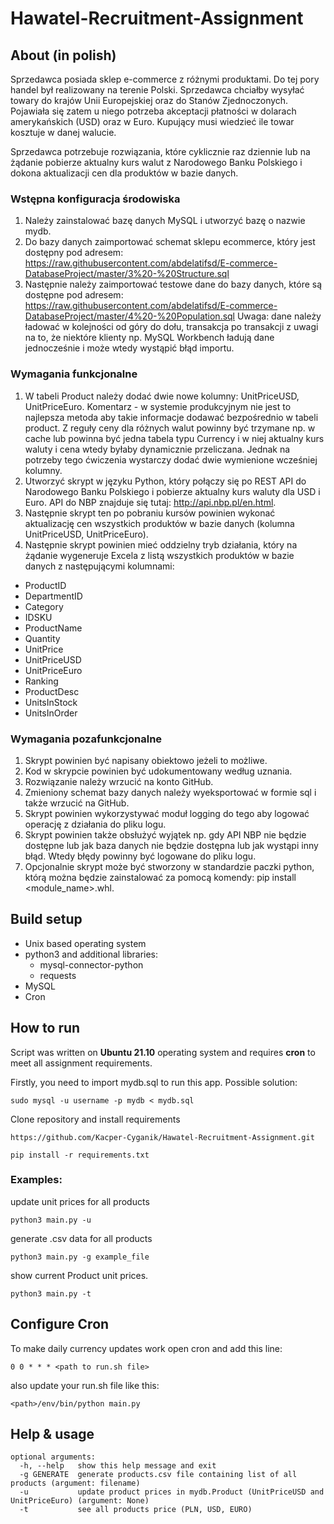 # Hawatel-Recruitment-Assignment

## About (in polish)
Sprzedawca posiada sklep e-commerce z różnymi produktami. Do tej pory handel był realizowany na
terenie Polski. Sprzedawca chciałby wysyłać towary do krajów Unii Europejskiej oraz do Stanów
Zjednoczonych. Pojawiała się zatem u niego potrzeba akceptacji płatności w dolarach amerykańskich
(USD) oraz w Euro. Kupujący musi wiedzieć ile towar kosztuje w danej walucie.

Sprzedawca potrzebuje rozwiązania, które cyklicznie raz dziennie lub na żądanie pobierze aktualny
kurs walut z Narodowego Banku Polskiego i dokona aktualizacji cen dla produktów w bazie danych.

### Wstępna konfiguracja środowiska
1. Należy zainstalować bazę danych MySQL i utworzyć bazę o nazwie mydb.
2. Do bazy danych zaimportować schemat sklepu ecommerce, który jest dostępny pod
adresem: https://raw.githubusercontent.com/abdelatifsd/E-commerce-DatabaseProject/master/3%20-%20Structure.sql
3. Następnie należy zaimportować testowe dane do bazy danych, które są dostępne pod
adresem: https://raw.githubusercontent.com/abdelatifsd/E-commerce-DatabaseProject/master/4%20-%20Population.sql
Uwaga: dane należy ładować w kolejności od góry do dołu, transakcja po transakcji z uwagi
na to, że niektóre klienty np. MySQL Workbench ładują dane jednocześnie i może wtedy
wystąpić błąd importu.
### Wymagania funkcjonalne
1. W tabeli Product należy dodać dwie nowe
kolumny: UnitPriceUSD, UnitPriceEuro. Komentarz - w systemie produkcyjnym nie jest to
najlepsza metoda aby takie informacje dodawać bezpośrednio w tabeli product. Z reguły
ceny dla różnych walut powinny być trzymane np. w cache lub powinna być jedna tabela
typu Currency i w niej aktualny kurs waluty i cena wtedy byłaby dynamicznie przeliczana.
Jednak na potrzeby tego ćwiczenia wystarczy dodać dwie wymienione wcześniej kolumny.
2. Utworzyć skrypt w języku Python, który połączy się po REST API do Narodowego Banku
Polskiego i pobierze aktualny kurs waluty dla USD i Euro. API do NBP znajduje się
tutaj: http://api.nbp.pl/en.html.
3. Następnie skrypt ten po pobraniu kursów powinien wykonać aktualizację cen wszystkich
produktów w bazie danych (kolumna UnitPriceUSD, UnitPriceEuro).
4. Następnie skrypt powinien mieć oddzielny tryb działania, który na żądanie wygeneruje
Excela z listą wszystkich produktów w bazie danych z następującymi kolumnami:
- ProductID
- DepartmentID
- Category
- IDSKU
- ProductName
- Quantity
- UnitPrice
- UnitPriceUSD
- UnitPriceEuro
- Ranking
- ProductDesc
- UnitsInStock
- UnitsInOrder

### Wymagania pozafunkcjonalne
1. Skrypt powinien być napisany obiektowo jeżeli to możliwe.
2. Kod w skrypcie powinien być udokumentowany według uznania.
3. Rozwiązanie należy wrzucić na konto GitHub.
4. Zmieniony schemat bazy danych należy wyeksportować w formie sql i także wrzucić na
GitHub.
5. Skrypt powinien wykorzystywać moduł logging do tego aby logować operację z działania do
pliku logu.
6. Skrypt powinien także obsłużyć wyjątek np. gdy API NBP nie będzie dostępne lub jak baza
danych nie będzie dostępna lub jak wystąpi inny błąd. Wtedy błędy powinny być logowane
do pliku logu.
7. Opcjonalnie skrypt może być stworzony w standardzie paczki python, którą można będzie
zainstalować za pomocą komendy: pip install <module_name>.whl.

## Build setup
- Unix based operating system
- python3 and additional libraries:
   - mysql-connector-python
   - requests
- MySQL
- Cron
## How to run

Script was written on **Ubuntu 21.10** operating system and requires **cron** to meet all assignment requirements.

Firstly, you need to import mydb.sql to run this app. Possible solution:
```
sudo mysql -u username -p mydb < mydb.sql
```
Clone repository and install requirements
```
https://github.com/Kacper-Cyganik/Hawatel-Recruitment-Assignment.git
```
```
pip install -r requirements.txt
```

### Examples:
update unit prices for all products
```
python3 main.py -u
```
generate .csv data for all products
```
python3 main.py -g example_file
```
show current Product unit prices.
```
python3 main.py -t
```
## Configure Cron
To make daily currency updates work open cron and add this line:
```
0 0 * * * <path to run.sh file>
```
also update your run.sh file like this:
```
<path>/env/bin/python main.py
```
## Help & usage
```
optional arguments:
  -h, --help   show this help message and exit
  -g GENERATE  generate products.csv file containing list of all products (argument: filename)
  -u           update product prices in mydb.Product (UnitPriceUSD and UnitPriceEuro) (argument: None)
  -t           see all products price (PLN, USD, EURO)
```